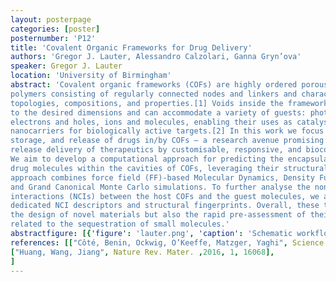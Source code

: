 ```yaml
---
layout: posterpage
categories: [poster]
posternumber: 'P12'
title: 'Covalent Organic Frameworks for Drug Delivery'
authors: 'Gregor J. Lauter, Alessandro Calzolari, Ganna Gryn’ova'
speaker: Gregor J. Lauter 
location: 'University of Birmingham'
abstract: 'Covalent organic frameworks (COFs) are highly ordered porous two- or three-dimensional
polymers consisting of regularly connected nodes and linkers and characterised with diverse
topologies, compositions, and properties.[1] Voids inside the frameworks can be constructed
to the desired dimensions and can accommodate a variety of guests: photons and excitons,
electrons and holes, ions and molecules, enabling their uses as catalysts, chemosensors, and
nanocarriers for biologically active targets.[2] In this work we focus on capture, transport,
storage, and release of drugs in/by COFs – a research avenue promising targeted delayed-
release delivery of therapeutics by customisable, responsive, and biocompatible materials. 
We aim to develop a computational approach for predicting the encapsulation and uptake of
drug molecules within the cavities of COFs, leveraging their structural characteristics. Our
approach combines force field (FF)-based Molecular Dynamics, Density Functional Theory,
and Grand Canonical Monte Carlo simulations. To further analyse the non-covalent
interactions (NCIs) between the host COFs and the guest molecules, we are also developing
dedicated NCI descriptors and structural fingerprints. Overall, these tools will allow not only
the design of novel materials but also the rapid pre-assessment of their efficacy in applications
related to the sequestration of small molecules.'
abstractfigure: [{'figure': 'lauter.png', 'caption': 'Schematic workflow for the generation of NCI descriptors and structural fingerprints.'}]
references: [["Côté, Benin, Ockwig, O’Keeffe, Matzger, Yaghi", Science ,2005, 310, 1166],
["Huang, Wang, Jiang", Nature Rev. Mater. ,2016, 1, 16068],   
]
---
```

